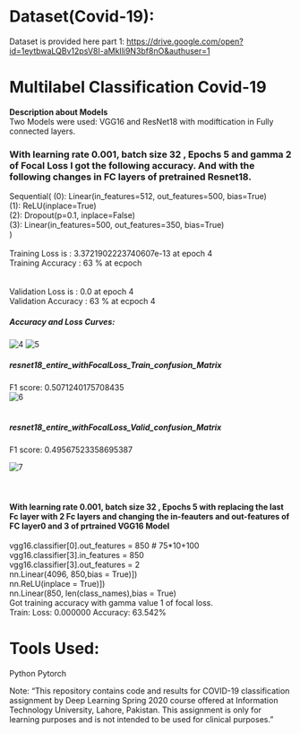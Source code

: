 # Dataset(Covid-19):
Dataset is provided here part 1:
https://drive.google.com/open?id=1eytbwaLQBv12psV8I-aMkIli9N3bf8nO&authuser=1

# Multilabel Classification Covid-19
<b> Description about Models  </b> <br>
Two Models were used: VGG16 and ResNet18 with modiftication in Fully connected layers.<br>
### With learning rate 0.001, batch size 32 , Epochs 5 and gamma 2 of Focal Loss I got the following accuracy. And with the following changes in FC layers of pretrained Resnet18.<br>
Sequential(
  (0): Linear(in_features=512, out_features=500, bias=True) <br>
  (1): ReLU(inplace=True) <br>
  (2): Dropout(p=0.1, inplace=False) <br>
  (3): Linear(in_features=500, out_features=350, bias=True) <br>
)
<br><br>
Training Loss is : 3.3721902223740607e-13 at epoch 4<br>
Training Accuracy : 63 % at ecpoch <br>
<br><br>
Validation Loss is :  0.0 at epoch 4<br>
Validation Accuracy : 63 % at ecpoch 4<br>

##### Accuracy and Loss Curves:<br>

  ![4](https://user-images.githubusercontent.com/64742393/80921621-2100cf00-8d2c-11ea-9d3d-fae758758294.png)
![5](https://user-images.githubusercontent.com/64742393/80921622-252cec80-8d2c-11ea-8f56-32f1e7792fa7.png)<br>

##### resnet18_entire_withFocalLoss_Train_confusion_Matrix<br>
F1 score: 0.5071240175708435<br>
  ![6](https://user-images.githubusercontent.com/64742393/80921748-0b3fd980-8d2d-11ea-94bc-0a801a3aebef.png)<br><br>
##### resnet18_entire_withFocalLoss_Valid_confusion_Matrix<br>
F1 score: 0.49567523358695387<br>

![7](https://user-images.githubusercontent.com/64742393/80921753-0ed36080-8d2d-11ea-9a99-0a24c37d49e5.png)<br>
<br><br>

#### With learning rate 0.001, batch size 32 , Epochs 5 with replacing the last Fc layer with 2 Fc layers and changing the in-feauters and out-features of FC layer0 and 3 of prtrained VGG16 Model <br>
vgg16.classifier[0].out_features = 850        # 75*10+100<br>
vgg16.classifier[3].in_features = 850<br>
vgg16.classifier[3].out_features = 2<br>
nn.Linear(4096, 850,bias = True)])<br>
nn.ReLU(inplace = True)])<br>
nn.Linear(850, len(class_names),bias = True)<br>
Got training accuracy with gamma value 1 of focal loss.<br>
Train: Loss: 0.000000	Accuracy: 63.542% <br>



# Tools Used:
Python
Pytorch

Note:
“This repository contains code and results for COVID-19 classification assignment by Deep Learning Spring 2020 course offered at Information Technology University, Lahore, Pakistan. This assignment is only for learning purposes and is not intended to be used for clinical purposes.”
